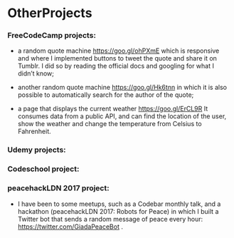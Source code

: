 # OtherProjects

### FreeCodeCamp projects:

* a random quote machine https://goo.gl/ohPXmE which is responsive and where I implemented buttons to tweet the quote and share it on Tumblr. I did so by reading the official docs and googling for what I didn’t know;

* another random quote machine https://goo.gl/Hk6tnn in which it is also possible to automatically search for the author of the quote;

* a page that displays the current weather https://goo.gl/ErCL9R It consumes data from a public API, and can find the location of the user, show the weather and change the temperature from Celsius to Fahrenheit.

### Udemy projects:

### Codeschool project:

### peacehackLDN 2017 project:

* I have been to some meetups, such as a Codebar monthly talk, and a hackathon (peacehackLDN 2017: Robots for Peace) in which I built a Twitter bot that sends a random message of peace every hour: https://twitter.com/GiadaPeaceBot .
